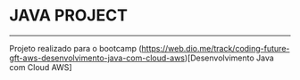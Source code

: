 # JAVA PROJECT
----
Projeto realizado para o bootcamp (https://web.dio.me/track/coding-future-gft-aws-desenvolvimento-java-com-cloud-aws)[Desenvolvimento Java com Cloud AWS]